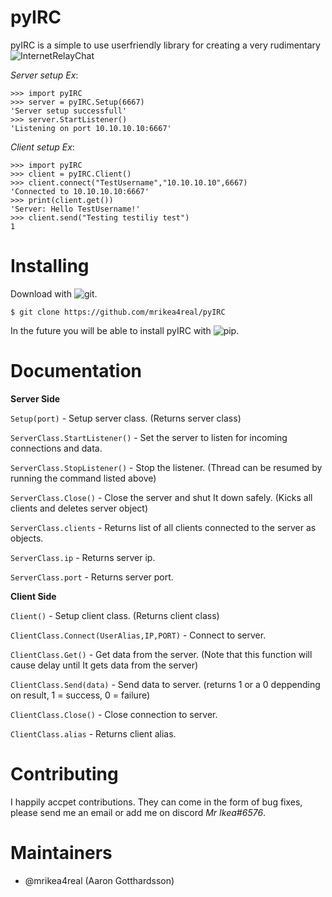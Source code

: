 # pyIRC
pyIRC is a simple to use userfriendly library for creating a very rudimentary ![InternetRelayChat](https://sv.wikipedia.org/wiki/Internet_Relay_Chat)

_Server setup Ex_:
```
>>> import pyIRC
>>> server = pyIRC.Setup(6667)
'Server setup successfull'
>>> server.StartListener()
'Listening on port 10.10.10.10:6667'
```
_Client setup Ex_:
```
>>> import pyIRC
>>> client = pyIRC.Client()
>>> client.connect("TestUsername","10.10.10.10",6667)
'Connected to 10.10.10.10:6667'
>>> print(client.get())
'Server: Hello TestUsername!'
>>> client.send("Testing testiliy test")
1
```

# Installing
Download with ![git](https://git-scm.com/).

```$ git clone https://github.com/mrikea4real/pyIRC```

In the future you will be able to install pyIRC with ![pip](https://pip.pypa.io/en/stable/).

# Documentation
__Server Side__

```Setup(port)``` - Setup server class. (Returns server class)

```ServerClass.StartListener()``` - Set the server to listen for incoming connections and data.

```ServerClass.StopListener()``` - Stop the listener. (Thread can be resumed by running the command listed above)

```ServerClass.Close()``` - Close the server and shut It down safely. (Kicks all clients and deletes server object)

```ServerClass.clients``` - Returns list of all clients connected to the server as objects.

```ServerClass.ip``` - Returns server ip. 

```ServerClass.port``` - Returns server port.

__Client Side__

```Client()``` - Setup client class. (Returns client class)

```ClientClass.Connect(UserAlias,IP,PORT)``` - Connect to server.

```ClientClass.Get()``` - Get data from the server. (Note that this function will cause delay until It gets data from the server)

```ClientClass.Send(data)``` - Send data to server. (returns 1 or a 0 deppending on result, 1 = success, 0 = failure)

```ClientClass.Close()``` - Close connection to server.

```ClientClass.alias``` - Returns client alias.

# Contributing
I happily accpet contributions. They can come in the form of bug fixes,  please send me an email or add me on discord _Mr Ikea#6576_.

# Maintainers
* @mrikea4real (Aaron Gotthardsson)
